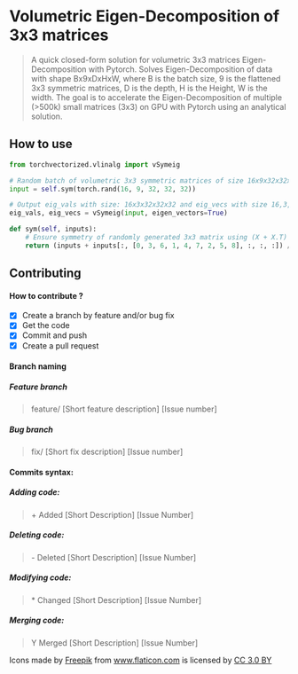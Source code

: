 # Volumetric Eigen-Decomposition of 3x3 matrices
> A quick closed-form solution for volumetric 3x3 matrices Eigen-Decomposition with Pytorch. Solves Eigen-Decomposition of data with shape Bx9xDxHxW, where B is the batch size, 9 is the flattened 3x3 symmetric matrices, D is the depth, H is the Height, W is the width. The goal is to accelerate the Eigen-Decomposition of multiple (>500k) small matrices (3x3) on GPU with Pytorch using an analytical solution.   

## How to use

```python
from torchvectorized.vlinalg import vSymeig

# Random batch of volumetric 3x3 symmetric matrices of size 16x9x32x32x32
input = self.sym(torch.rand(16, 9, 32, 32, 32))

# Output eig_vals with size: 16x3x32x32x32 and eig_vecs with size 16,3,3,32,32,32
eig_vals, eig_vecs = vSymeig(input, eigen_vectors=True)

def sym(self, inputs):
    # Ensure symmetry of randomly generated 3x3 matrix using (X + X.T) / 2.0
    return (inputs + inputs[:, [0, 3, 6, 1, 4, 7, 2, 5, 8], :, :, :]) / 2.0
```

## Contributing

#### How to contribute ?
- [X] Create a branch by feature and/or bug fix
- [X] Get the code
- [X] Commit and push
- [X] Create a pull request

#### Branch naming

##### Feature branch
> feature/ [Short feature description] [Issue number]

##### Bug branch
> fix/ [Short fix description] [Issue number]

#### Commits syntax:

##### Adding code:
> \+ Added [Short Description] [Issue Number]

##### Deleting code:
> \- Deleted [Short Description] [Issue Number]

##### Modifying code:
> \* Changed [Short Description] [Issue Number]

##### Merging code:
> Y Merged [Short Description] [Issue Number]


Icons made by <a href="http://www.flaticon.com/authors/freepik" title="Freepik">Freepik</a> from <a href="http://www.flaticon.com" title="Flaticon">www.flaticon.com</a> is licensed by <a href="http://creativecommons.org/licenses/by/3.0/" title="Creative Commons BY 3.0" target="_blank">CC 3.0 BY</a>

